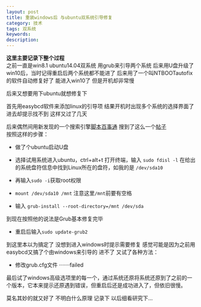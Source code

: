 ```yaml
---
layout: post
title: 重装windows后 与ubuntu双系统引导修复  
category: 技术
tags: 双系统
keywords: 
description: 
---  
```

**这里主要记录下整个过程**  
之前一直是win8.1 ubuntu14.04双系统 用grub来引导两个系统 后来用U盘升级了win10后，当时记得重启后两个系统都不能进了 后来用了一个叫NTBOOTautofix的软件自动修复好了 能进入win10了 但是开机却非常慢  

后来又想要用下ubuntu就想修复下

首先用easybcd软件来添加linux的引导项 结果开机时出现多个系统的选择界面了 进去却提示找不到 这样又过了几天  

后来偶然间用新发现的一个搜索引擎[脚本百事通][1] 搜到了这么一个[帖子][2]  
按照这样的步骤：

- 做了个ubuntu启动U盘  

- 选择试用系统进入ubuntu，ctrl+alt+t 打开终端，输入 `sudo fdisl -l` 在给出的系统盘符信息中找到Linux所在的盘符，如我的是 `/dev/sda10`

- 再输入`sudo -i`获取root权限

- `mount /dev/sda10 /mnt` 注意这里`/mnt`前要有空格

- 输入 `grub-install --root-directory=/mnt /dev/sda`

到现在按照他的说法是Grub基本修复完毕

- 重启后输入`sudo update-grub2`  

到这里本以为搞定了 没想到进入windows时提示需要修复 感觉可能是因为之前用easybcd又搞了个由windows来引导的 进不了 又试了各种方法：

- 修改grub.cfg文件 ·······failed  

最后试了windows高级选项里的每一个，通过系统还原将系统还原到了之前的一个版本，它本来提示还原遇到错误，但重启后还是成功进入了，但依旧很慢。  

莫名其妙的就又好了 不明白什么原理 记录下 以后细看研究下...




[1]:  http://www.csdn123.com/
[2]:http://www.csdn123.com/html/mycsdn20140110/7f/7ff3956602fd9d564c9a5820910f51db.html
